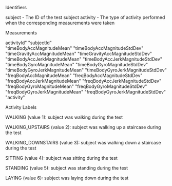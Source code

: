 Identifiers

subject - The ID of the test subject
activity - The type of activity performed when the corresponding measurements were taken

Measurements

activityId"                      "subjectId"                      
"timeBodyAccMagnitudeMean"        "timeBodyAccMagnitudeStdDev"     
"timeGravityAccMagnitudeMean"     "timeGravityAccMagnitudeStdDev"  
"timeBodyAccJerkMagnitudeMean"    "timeBodyAccJerkMagnitudeStdDev" 
"timeBodyGyroMagnitudeMean"       "timeBodyGyroMagnitudeStdDev"    
"timeBodyGyroJerkMagnitudeMean"   "timeBodyGyroJerkMagnitudeStdDev"
"freqBodyAccMagnitudeMean"        "freqBodyAccMagnitudeStdDev"     
"freqBodyAccJerkMagnitudeMean"    "freqBodyAccJerkMagnitudeStdDev" 
"freqBodyGyroMagnitudeMean"       "freqBodyGyroMagnitudeStdDev"    
"freqBodyGyroJerkMagnitudeMean"   "freqBodyGyroJerkMagnitudeStdDev"
"activity"                       

Activity Labels

WALKING (value 1): subject was walking during the test

WALKING_UPSTAIRS (value 2): subject was walking up a staircase during the test

WALKING_DOWNSTAIRS (value 3): subject was walking down a staircase during the test

SITTING (value 4): subject was sitting during the test

STANDING (value 5): subject was standing during the test

LAYING (value 6): subject was laying down during the test
